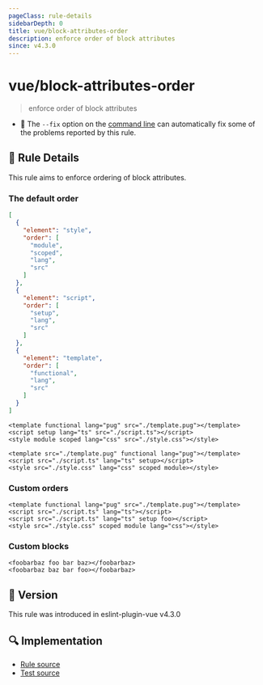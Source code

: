 ```yaml
---
pageClass: rule-details
sidebarDepth: 0
title: vue/block-attributes-order
description: enforce order of block attributes
since: v4.3.0
---
```

# vue/block-attributes-order

> enforce order of block attributes

- :wrench: The `--fix` option on the [command line](https://eslint.org/docs/user-guide/command-line-interface#fixing-problems) can automatically fix some of the problems reported by this rule.

## :book: Rule Details

This rule aims to enforce ordering of block attributes.

### The default order

```json
[
  {
    "element": "style",
    "order": [
      "module",
      "scoped",
      "lang",
      "src"
    ]
  },
  {
    "element": "script",
    "order": [
      "setup",
      "lang",
      "src"
    ]
  },
  {
    "element": "template",
    "order": [
      "functional",
      "lang",
      "src"
    ]
  }
]
```

<eslint-code-block fix :rules="{'vue/block-attributes-order': ['error']}">

```vue
<template functional lang="pug" src="./template.pug"></template>
<script setup lang="ts" src="./script.ts"></script>
<style module scoped lang="css" src="./style.css"></style>
```

</eslint-code-block>

<eslint-code-block fix :rules="{'vue/block-attributes-order': ['error']}">

```vue
<template src="./template.pug" functional lang="pug"></template>
<script src="./script.ts" lang="ts" setup></script>
<style src="./style.css" lang="css" scoped module></style>
```

</eslint-code-block>

### Custom orders

<eslint-code-block fix :rules="{'vue/block-attributes-order': [
  'error',
  [
    {
      element: 'template',
      order: ['src', 'lang', 'functional']
    },
    {
      element: 'script[setup]',
      order: ['setup', 'src|foo', 'lang']
    },
    {
      element: 'script',
      order: ['src', 'lang', 'setup']
    },
    {
      element: 'style',
      order: [['src', 'scoped'], 'module', 'lang']
    }
  ]
]}">

```vue
<template functional lang="pug" src="./template.pug"></template>
<script src="./script.ts" lang="ts"></script>
<script src="./script.ts" lang="ts" setup foo></script>
<style src="./style.css" scoped module lang="css"></style>
```

</eslint-code-block>

### Custom blocks

<eslint-code-block fix :rules="{'vue/block-attributes-order': [
  'error',
  [
    {
      element: 'foobarbaz',
      order: ['foo', 'bar', 'baz']
    }
  ]
]}">

```vue
<foobarbaz foo bar baz></foobarbaz>
<foobarbaz baz bar foo></foobarbaz>
```

</eslint-code-block>

## :rocket: Version

This rule was introduced in eslint-plugin-vue v4.3.0

## :mag: Implementation

- [Rule source](https://github.com/vuejs/eslint-plugin-vue/blob/master/lib/rules/block-attributes-order.js)
- [Test source](https://github.com/vuejs/eslint-plugin-vue/blob/master/tests/lib/rules/block-attributes-order.js)
